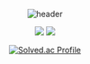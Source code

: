 <div align="center">
  
![header](https://capsule-render.vercel.app/api?type=transparent&text=Ralph)  

<img src="https://img.shields.io/badge/Python-007396?style=for-the-badge&logo=java&logoColor=white">
<img src="https://img.shields.io/badge/C-007396?style=for-the-badge&logo=java&logoColor=white">

[![Solved.ac Profile](http://mazassumnida.wtf/api/v2/generate_badge?boj=sanghwa222)](https://solved.ac/sanghwa222/)
</div>
